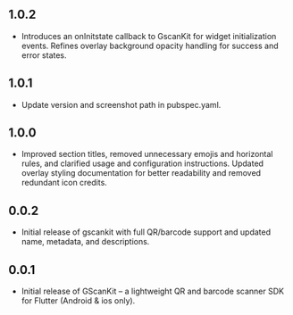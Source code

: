 ## 1.0.2

* Introduces an onInitstate callback to GscanKit for widget initialization events. Refines overlay background opacity handling for success and error states.

## 1.0.1

* Update version and screenshot path in pubspec.yaml.

## 1.0.0

* Improved section titles, removed unnecessary emojis and horizontal rules, and clarified usage and configuration instructions. Updated overlay styling documentation for better readability and removed redundant icon credits.

## 0.0.2

* Initial release of gscankit with full QR/barcode support and updated name, metadata, and descriptions.
## 0.0.1

* Initial release of GScanKit – a lightweight QR and barcode scanner SDK for Flutter (Android & ios only).
